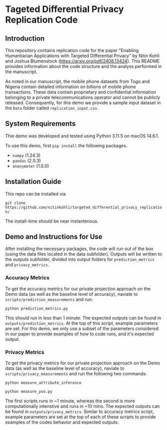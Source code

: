 # Tageted Differential Privacy Replication Code

## Introduction

This repository contains replication code for the paper "Enabling Humantiarian Applications with Targeted Differential Privacy" by Nitin Kohli and Joshua Blumenstock (https://arxiv.org/pdf/2408.13424). This README provides information about the code structure and the analyss performed in the manuscript.

As noted in our manuscript, the mobile phone datasets from Togo and Nigeria contain detailed information on billions of mobile phone transactions. These data contain proprietary and confidential information belonging to a private telecommunications operator and cannot be publicly released. Consequently, for this demo we provide a sample input dataset in the `Data` folder called `replication_input.csv`.

## System Requirements

Thie demo was developed and tested using Python 3.11.5 on macOS 14.6.1. 

To use this demo, first `pip install` the following packages.

- `numpy` (1.24.3)
- `pandas` (2.0.3)
- `anonymeter` (1.0.0)

<!-- Next, install the following from github. We use this as a point-of-comparison for the accuracy that existing privacy-enhancing technologies can offer. -->
<!-- - `mondrian` via https://github.com/Andrew0133/Mondrian-k-anonimity -->

## Installation Guide

This repo can be installed via 

`git clone https://github.com/nitinkohli/targeted_differential_privacy_replication/` 

The install-time should be near instantenous.

## Demo and Instructions for Use

After installing the necessary packages, the code will run out of the box (using the data files located in the data subfolder). Outputs will be written to the outputs subfolder, divided into output folders for `prediction_metrics` and `privacy_metrics`. 

### Accuracy Metrics

To get the accuracy metrics for our private projection approach on the Demo data (as well as the baseline level of accuracy), naviate to `scripts/prediction_measurements` and run:

`python prediction_metrics.py`

This should run in less than 1 minute. The expected outputs can be found in `outputs/prediction_metrics`. At the top of this script, example parameters are set. For this demo, we only use a subset of the parameters considered in our paper to provide examples of how to code runs, and it's expected output.

### Privacy Metrics

To get the privacy metrics for our private projection approach on the Demo data (as well as the baseline level of accuracy), naviate to `scripts/privacy_measurements` and run the following two commands:

`python measure_attribute_inference`

`python measure_pso.py`

The first scripts runs in ~1 minute, whereas the second is more computationally intenstive and runs in ~10 mins. The expected outputs can be found in `outputs/privacy_metrics`. Similar to accuracy metrics script, example parameters are set at the top of each of these scripts to provide examples of the codes behavior and expected outputs.



